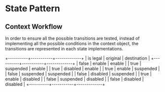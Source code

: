 State Pattern
=============

Context Workflow
----------------

In order to ensure all the possible transitions are tested,
instead of implementing all the possible conditions in the context object,
the transitions are represented in each state implementations.

+----------+-----------+-------------+
| is legal | original  | destination |
+----------+-----------+-------------+
| false    | enable    | enable      |
| true     | suspended | enable      |
| true     | disabled  | enable      |
| true     | enable    | suspended   |
| false    | suspended | suspended   |
| false    | disabled  | suspended   |
| true     | enable    | disabled    |
| false    | suspended | disabled    |
| false    | disabled  | disabled    |
+----------+-----------+-------------+
